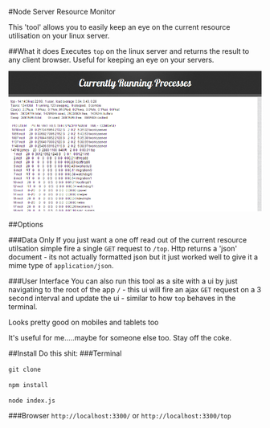 #Node Server Resource Monitor

This 'tool' allows you to easily keep an eye on the current resource utilisation on your linux server.

##What it does
Executes ```top``` on the linux server and returns the result to any client browser. Useful for keeping an eye on your servers.

![Alt text](/app/public/images/screenshot.png?raw=true "User Interface")

##Options

###Data Only
If you just want a one off read out of the current resource utilsation simple fire a single ```GET``` request to ```/top```.
Http returns a 'json' document - its not actually formatted json but it just worked well to give it a mime type of ```application/json```.

###User Interface
You can also run this tool as a site with a ui by just navigating to the root of the app ```/``` - this ui will fire an ajax ```GET``` request on a 3 second interval and update the ui - similar to how ```top``` behaves in the terminal.

Looks pretty good on mobiles and tablets too

It's useful for me.....maybe for someone else too. Stay off the coke.

##Install
Do this shit:
###Terminal

```git clone```

```npm install```

```node index.js```

###Browser
```http://localhost:3300/``` or ```http://localhost:3300/top```

